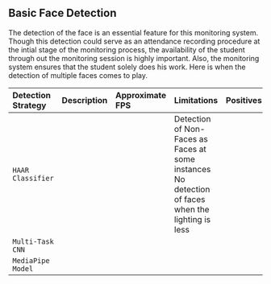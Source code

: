 ## Basic Face Detection
The detection of the face is an essential feature for this monitoring system. Though this detection could serve as an attendance recording procedure at the intial stage of the monitoring process, the availability of the student through out the monitoring session is highly important.
Also, the monitoring system ensures that the student solely does his work. Here is when the detection of multiple faces comes to play.

| Detection Strategy | Description | Approximate FPS | Limitations | Positives|
|:---| :---| :---| :---| :---|
| `HAAR Classifier` | | | Detection of Non-Faces as Faces at some instances <br> No detection of faces when the lighting is less| |
| `Multi-Task CNN`| | | | |
| `MediaPipe Model`| | | | |




